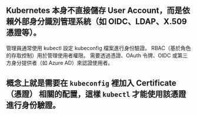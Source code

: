 ## Kubernetes 本身不直接儲存 User Account，而是依賴外部身分識別管理系統（如 OIDC、LDAP、X.509 憑證等）。

管理員通常使用 kubectl 設定 kubeconfig 檔案進行身份驗證。
RBAC（基於角色的存取控制）用於管理使用者權限。
需要透過憑證、OAuth 令牌、OIDC 或第三方身分提供者（如 Azure AD）來認證使用者。

## 概念上就是需要在 `kubeconfig` 裡加入 **Certificate（憑證）** 相關的配置，這樣 `kubectl` 才能使用該憑證進行身份驗證。